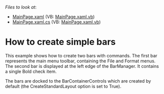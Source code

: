 <!-- default file list -->
*Files to look at*:

* [MainPage.xaml](./CS/CreateBars_Ex/MainPage.xaml) (VB: [MainPage.xaml.vb](./VB/CreateBars_Ex/MainPage.xaml.vb))
* [MainPage.xaml.cs](./CS/CreateBars_Ex/MainPage.xaml.cs) (VB: [MainPage.xaml.vb](./VB/CreateBars_Ex/MainPage.xaml.vb))
<!-- default file list end -->
# How to create simple bars


<p>This example shows how to create two bars with commands. The first bar represents the main menu toolbar, containing the File and Format menus. The second bar is displayed at the left edge of the BarManager. It contains a single Bold check item.</p><p>The bars are docked to the BarContainerControls which are created by default (the CreateStandardLayout option is set to True).</p>

<br/>


